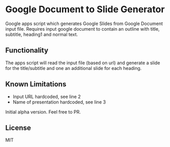 # Google Document to Slide Generator
Google apps script which generates Google Slides from Google Document input file. Requires input google document to contain an outline with title, subtitle, heading1 and normal text.
## Functionality
The apps script will read the input file (based on url) and generate a slide for the title/subtitle and one an additional slide for each heading.
## Known Limitations
* Input URL hardcoded, see line 2
* Name of presentation hardcoded, see line 3

Initial alpha version. Feel free to PR.
## License
MIT
